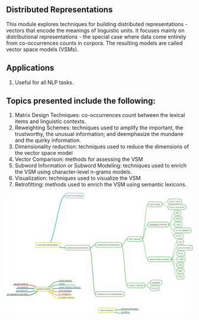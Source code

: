 ## Distributed Representations

This module explores techniques for building distributed representations - vectors that encode the meanings of linguistic units.
It focuses mainly on distributional representations - the special case where data come entirely from co-occurrences counts in corpora.
The resulting models are called vector space models (VSMs).


## Applications

1. Useful for all NLP tasks.

## Topics presented include the following:

1.  Matrix Design Techniques: co-occurrences count between the lexical items and linguistic contexts.
2.  Reweighting Schemes: techniques used to amplify the important, the trustworthy, the unusual information; and deemphasize the mundane and the quirky information.
3.  Dimensionality reduction: techniques used to reduce the dimensions of the vector space model
4.  Vector Comparison: methods for assessing the VSM
5.  Subword Information or Subword Modeling: techniques used to enrich the VSM using character-level n-grams models.
6.  Visualization: techniques used to visualize the VSM
7.  Retrofitting: methods used to enrich the VSM using semantic lexicons.

![](word_representations.png)